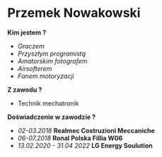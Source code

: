 # Przemek Nowakowski

**Kim jestem ?**
- *Graczem*
- *Przyszłym programistą*
- *Amatorskim fotografem*
- *Airsofterem*
- *Fanem motoryzacji*
 
 **Z zawodu ?**
- Technik mechatronik

 **Doświadczenie w zawodzie ?**
- *02-03.2018*    **Realmec Costruzioni Meccaniche** 
- *06-07.2018*   **Ronal Polska Fillia W06**
- *13.02.2020 - 31.04 2022*   **LG Energy Soulution**


